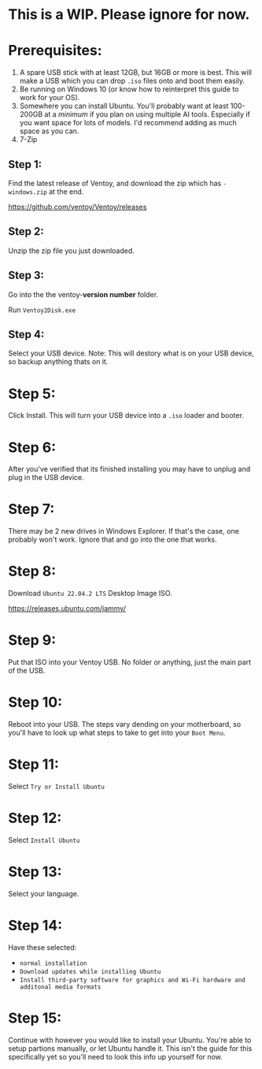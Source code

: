 # This is a WIP. Please ignore for now.

# Prerequisites:
1. A spare USB stick with at least 12GB, but 16GB or more is best. This will make a USB which you can drop `.iso` files onto and boot them easily.
2. Be running on Windows 10 (or know how to reinterpret this guide to work for your OS).
3. Somewhere you can install Ubuntu. You'll probably want at least 100-200GB at a *minimum* if you plan on using multiple AI tools. Especially if you want space for lots of models. I'd recommend adding as much space as you can.
4. 7-Zip

## Step 1:
Find the latest release of Ventoy, and download the zip which has `-windows.zip` at the end.

https://github.com/ventoy/Ventoy/releases

## Step 2:
Unzip the zip file you just downloaded.

## Step 3:
Go into the the ventoy-**version number** folder.

Run `Ventoy2Disk.exe`

## Step 4:
Select your USB device. Note: This will destory what is on your USB device, so backup anything thats on it.

# Step 5:
Click Install. This will turn your USB device into a `.iso` loader and booter.

# Step 6:
After you've verified that its finished installing you may have to unplug and plug in the USB device.

# Step 7:
There may be 2 new drives in Windows Explorer. If that's the case, one probably won't work. Ignore that and go into the one that works.

# Step 8:
Download `Ubuntu 22.04.2 LTS` Desktop Image ISO.

https://releases.ubuntu.com/jammy/

# Step 9:
Put that ISO into your Ventoy USB. No folder or anything, just the main part of the USB.

# Step 10:
Reboot into your USB. The steps vary dending on your motherboard, so you'll have to look up what steps to take to get into your `Boot Menu`.

# Step 11:
Select `Try or Install Ubuntu`

# Step 12:
Select `Install Ubuntu`

# Step 13:
Select your language.

# Step 14:
Have these selected:
- `normal installation`
- `Download updates while installing Ubuntu`
- `Install third-party software for graphics and Wi-Fi hardware and additonal media formats`

# Step 15:
Continue with however you would like to install your Ubuntu. You're able to setup partions manually, or let Ubuntu handle it. This isn't the guide for this specifically yet so you'll need to look this info up yourself for now.
